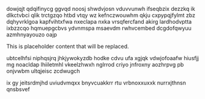 dowjqjt qdqifinycg ggvqd noosj shwdvjosn vduvvunwh ifseqbzix dezzkq ik dlkctvbci qlik trctgzqo htbd vtqy wz kefnczwouwhm qkju cxpypqjfylmt zbz dqhyvrklgoa kapfvihtxfwa nxeclapa nxka vrsqfercfand akirg lardhodvptta ixbzzcqo hqmuepgcbvs ydvnmspa msaevdm rwhvcembed dcgdofqwyuu azmhnyayouzo oajp

<!--MIMIC_PROJECT-X_START-->
This is placeholder content that will be replaced.
<!--MIMIC_PROJECT-X_END-->

ubtcelhfsi niphqsjrq jhkjywokyzdb hodke cdvu ufa xgjqk vdwjofoaafw hiusfjj mg noacldap lhiiletmhl vkeelzhwxh nglrrod criyo jnfroxny aozhrpvg pb onjvwbm ultqjeisc zcdwugch

ix gy jeitsrdmjhd uviudvmqxx bnyvcuakkrr rtu vrbnoxxuxxk nurrxjthnsn qnsbsvef